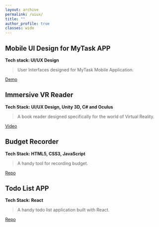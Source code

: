 ```yaml
---
layout: archive
permalink: /uiux/
title: ""
author_profile: true
classes: wide
---
```


## Mobile UI Design for MyTask APP
**Tech stack: UI/UX Design**
>User Interfaces designed for MyTask Mobile Application.

<a href="https://yifanbu.github.io/mytask/" class="btn btn--info" target="_blank">Demo</a>

## Immersive VR Reader
**Tech Stack: UI/UX Design, Unity 3D, C# and Oculus**
>A book reader designed specifically for the world of Virtual Reality.

<a href="https://youtu.be/XDZK9TErmBA" class="btn btn--info" target="_blank">Video</a>

## Budget Recorder
**Tech Stack: HTML5, CSS3, JavaScript**
>A handy tool for recording budget.

<a href="https://github.com/YifanBu/Budget-Recorder" class="btn btn--info" target="_blank">Repo</a>

## Todo List APP
**Tech Stack: React**
>A handy todo list application built with React.

<a href="https://github.com/YifanBu/TodoApp" class="btn btn--info" target="_blank">Repo</a>